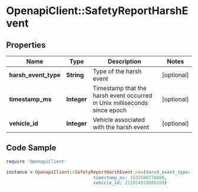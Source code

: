 # OpenapiClient::SafetyReportHarshEvent

## Properties
Name | Type | Description | Notes
------------ | ------------- | ------------- | -------------
**harsh_event_type** | **String** | Type of the harsh event | [optional] 
**timestamp_ms** | **Integer** | Timestamp that the harsh event occurred in Unix milliseconds since epoch | [optional] 
**vehicle_id** | **Integer** | Vehicle associated with the harsh event | [optional] 

## Code Sample

```ruby
require 'OpenapiClient'

instance = OpenapiClient::SafetyReportHarshEvent.new(harsh_event_type: Harsh Braking,
                                 timestamp_ms: 1535590776000,
                                 vehicle_id: 212014918086169)
```


